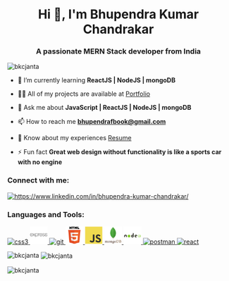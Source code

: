 <h1 align="center">Hi 👋, I'm Bhupendra Kumar Chandrakar</h1>
<h3 align="center">A passionate MERN Stack developer from India</h3>

<p align="left"> <img src="https://komarev.com/ghpvc/?username=bkcjanta&label=Profile%20views&color=0e75b6&style=flat" alt="bkcjanta" /> </p>

- 🌱 I’m currently learning **ReactJS | NodeJS | mongoDB**

- 👨‍💻 All of my projects are available at [Portfolio](https://bkcjanta.github.io/)

- 💬 Ask me about **JavaScript | ReactJS | NodeJS | mongoDB**

- 📫 How to reach me **bhupendrafbook@gmail.com**

- 📄 Know about my experiences [Resume](https://drive.google.com/file/d/1Q1ukOgTEhEE4Rwc2gfCGIuNga2gxVHSU/view?usp=sharing)

- ⚡ Fun fact **Great web design without functionality is like a sports car with no engine**

<h3 align="left">Connect with me:</h3>
<p align="left">
<a href="https://linkedin.com/in/https://www.linkedin.com/in/bhupendra-kumar-chandrakar/" target="blank"><img align="center" src="https://raw.githubusercontent.com/rahuldkjain/github-profile-readme-generator/master/src/images/icons/Social/linked-in-alt.svg" alt="https://www.linkedin.com/in/bhupendra-kumar-chandrakar/" height="30" width="40" /></a>
</p>

<h3 align="left">Languages and Tools:</h3>
<p align="left"> <a href="https://www.w3schools.com/css/" target="_blank" rel="noreferrer"> <img src="https://img.icons8.com/color/512/css3.png" alt="css3" width="40" height="40"/> </a> <a href="https://expressjs.com" target="_blank" rel="noreferrer"> <img src="https://raw.githubusercontent.com/devicons/devicon/master/icons/express/express-original-wordmark.svg" alt="express" width="40" height="40"/> </a> <a href="https://git-scm.com/" target="_blank" rel="noreferrer"> <img src="https://www.vectorlogo.zone/logos/git-scm/git-scm-icon.svg" alt="git" width="40" height="40"/> </a> <a href="https://www.w3.org/html/" target="_blank" rel="noreferrer"> <img src="https://raw.githubusercontent.com/devicons/devicon/master/icons/html5/html5-original-wordmark.svg" alt="html5" width="40" height="40"/> </a> <a href="https://developer.mozilla.org/en-US/docs/Web/JavaScript" target="_blank" rel="noreferrer"> <img src="https://raw.githubusercontent.com/devicons/devicon/master/icons/javascript/javascript-original.svg" alt="javascript" width="40" height="40"/> </a> <a href="https://www.mongodb.com/" target="_blank" rel="noreferrer"> <img src="https://raw.githubusercontent.com/devicons/devicon/master/icons/mongodb/mongodb-original-wordmark.svg" alt="mongodb" width="40" height="40"/> </a> <a href="https://nodejs.org" target="_blank" rel="noreferrer"> <img src="https://raw.githubusercontent.com/devicons/devicon/master/icons/nodejs/nodejs-original-wordmark.svg" alt="nodejs" width="40" height="40"/> </a> <a href="https://postman.com" target="_blank" rel="noreferrer"> <img src="https://www.vectorlogo.zone/logos/getpostman/getpostman-icon.svg" alt="postman" width="40" height="40"/> </a> <a href="https://reactjs.org/" target="_blank" rel="noreferrer"> <img src="https://cdn.icon-icons.com/icons2/2530/PNG/512/react_button_icon_151947.png" alt="react" width="40" height="40"/> </a> </p>

<p><img align="left" src="https://github-readme-stats.vercel.app/api/top-langs?username=bkcjanta&show_icons=true&locale=en&layout=compact" alt="bkcjanta" /></p>

<p>&nbsp;<img align="center" src="https://github-readme-stats.vercel.app/api?username=bkcjanta&show_icons=true&locale=en" alt="bkcjanta" /></p>

<p><img align="center" src="https://github-readme-streak-stats.herokuapp.com/?user=bkcjanta&" alt="bkcjanta" /></p>
